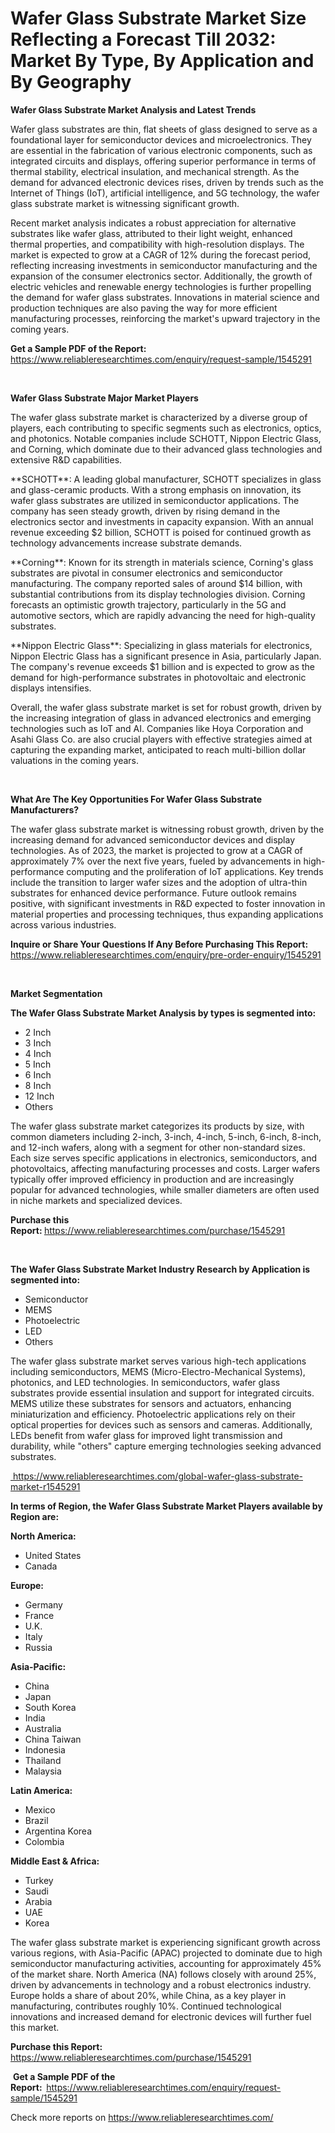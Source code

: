<p><h1>Wafer Glass Substrate Market Size Reflecting a Forecast Till 2032: Market By Type, By Application and By Geography</h1></p><p><strong>Wafer Glass Substrate Market Analysis and Latest Trends</strong></p>
<p><p>Wafer glass substrates are thin, flat sheets of glass designed to serve as a foundational layer for semiconductor devices and microelectronics. They are essential in the fabrication of various electronic components, such as integrated circuits and displays, offering superior performance in terms of thermal stability, electrical insulation, and mechanical strength. As the demand for advanced electronic devices rises, driven by trends such as the Internet of Things (IoT), artificial intelligence, and 5G technology, the wafer glass substrate market is witnessing significant growth.</p><p>Recent market analysis indicates a robust appreciation for alternative substrates like wafer glass, attributed to their light weight, enhanced thermal properties, and compatibility with high-resolution displays. The market is expected to grow at a CAGR of 12% during the forecast period, reflecting increasing investments in semiconductor manufacturing and the expansion of the consumer electronics sector. Additionally, the growth of electric vehicles and renewable energy technologies is further propelling the demand for wafer glass substrates. Innovations in material science and production techniques are also paving the way for more efficient manufacturing processes, reinforcing the market's upward trajectory in the coming years.</p></p>
<p><strong>Get a Sample PDF of the Report:&nbsp;</strong> <a href="https://www.reliableresearchtimes.com/enquiry/request-sample/1545291?utm_campaign=3355&utm_medium=2&utm_source=Github&utm_content=ia&utm_term=06042025&utm_id=wafer-glass-substrate">https://www.reliableresearchtimes.com/enquiry/request-sample/1545291</a></p>
<p>&nbsp;</p>
<p><strong>Wafer Glass Substrate Major Market Players</strong></p>
<p><p>The wafer glass substrate market is characterized by a diverse group of players, each contributing to specific segments such as electronics, optics, and photonics. Notable companies include SCHOTT, Nippon Electric Glass, and Corning, which dominate due to their advanced glass technologies and extensive R&D capabilities.</p><p>**SCHOTT**: A leading global manufacturer, SCHOTT specializes in glass and glass-ceramic products. With a strong emphasis on innovation, its wafer glass substrates are utilized in semiconductor applications. The company has seen steady growth, driven by rising demand in the electronics sector and investments in capacity expansion. With an annual revenue exceeding $2 billion, SCHOTT is poised for continued growth as technology advancements increase substrate demands.</p><p>**Corning**: Known for its strength in materials science, Corning's glass substrates are pivotal in consumer electronics and semiconductor manufacturing. The company reported sales of around $14 billion, with substantial contributions from its display technologies division. Corning forecasts an optimistic growth trajectory, particularly in the 5G and automotive sectors, which are rapidly advancing the need for high-quality substrates.</p><p>**Nippon Electric Glass**: Specializing in glass materials for electronics, Nippon Electric Glass has a significant presence in Asia, particularly Japan. The company's revenue exceeds $1 billion and is expected to grow as the demand for high-performance substrates in photovoltaic and electronic displays intensifies.</p><p>Overall, the wafer glass substrate market is set for robust growth, driven by the increasing integration of glass in advanced electronics and emerging technologies such as IoT and AI. Companies like Hoya Corporation and Asahi Glass Co. are also crucial players with effective strategies aimed at capturing the expanding market, anticipated to reach multi-billion dollar valuations in the coming years.</p></p>
<p>&nbsp;</p>
<p><strong>What Are The Key Opportunities For Wafer Glass Substrate Manufacturers?</strong></p>
<p><p>The wafer glass substrate market is witnessing robust growth, driven by the increasing demand for advanced semiconductor devices and display technologies. As of 2023, the market is projected to grow at a CAGR of approximately 7% over the next five years, fueled by advancements in high-performance computing and the proliferation of IoT applications. Key trends include the transition to larger wafer sizes and the adoption of ultra-thin substrates for enhanced device performance. Future outlook remains positive, with significant investments in R&D expected to foster innovation in material properties and processing techniques, thus expanding applications across various industries.</p></p>
<p><strong>Inquire or Share Your Questions If Any Before Purchasing This Report:</strong> <a href="https://www.reliableresearchtimes.com/enquiry/pre-order-enquiry/1545291?utm_campaign=3355&utm_medium=2&utm_source=Github&utm_content=ia&utm_term=06042025&utm_id=wafer-glass-substrate">https://www.reliableresearchtimes.com/enquiry/pre-order-enquiry/1545291</a></p>
<p>&nbsp;</p>
<p><strong>Market Segmentation</strong></p>
<p><strong>The Wafer Glass Substrate Market Analysis by types is segmented into:</strong></p>
<p><ul><li>2 Inch</li><li>3 Inch</li><li>4 Inch</li><li>5 Inch</li><li>6 Inch</li><li>8 Inch</li><li>12 Inch</li><li>Others</li></ul></p>
<p><p>The wafer glass substrate market categorizes its products by size, with common diameters including 2-inch, 3-inch, 4-inch, 5-inch, 6-inch, 8-inch, and 12-inch wafers, along with a segment for other non-standard sizes. Each size serves specific applications in electronics, semiconductors, and photovoltaics, affecting manufacturing processes and costs. Larger wafers typically offer improved efficiency in production and are increasingly popular for advanced technologies, while smaller diameters are often used in niche markets and specialized devices.</p></p>
<p><strong>Purchase this Report:&nbsp;</strong><a href="https://www.reliableresearchtimes.com/purchase/1545291?utm_campaign=3355&utm_medium=2&utm_source=Github&utm_content=ia&utm_term=06042025&utm_id=wafer-glass-substrate">https://www.reliableresearchtimes.com/purchase/1545291</a></p>
<p>&nbsp;</p>
<p><strong>The Wafer Glass Substrate Market Industry Research by Application is segmented into:</strong></p>
<p><ul><li>Semiconductor</li><li>MEMS</li><li>Photoelectric</li><li>LED</li><li>Others</li></ul></p>
<p><p>The wafer glass substrate market serves various high-tech applications including semiconductors, MEMS (Micro-Electro-Mechanical Systems), photonics, and LED technologies. In semiconductors, wafer glass substrates provide essential insulation and support for integrated circuits. MEMS utilize these substrates for sensors and actuators, enhancing miniaturization and efficiency. Photoelectric applications rely on their optical properties for devices such as sensors and cameras. Additionally, LEDs benefit from wafer glass for improved light transmission and durability, while "others" capture emerging technologies seeking advanced substrates.</p></p>
<p><a href="https://www.reliableresearchtimes.com/global-wafer-glass-substrate-market-r1545291?utm_campaign=3355&utm_medium=2&utm_source=Github&utm_content=ia&utm_term=06042025&utm_id=wafer-glass-substrate">&nbsp;https://www.reliableresearchtimes.com/global-wafer-glass-substrate-market-r1545291</a></p>
<p><strong>In terms of Region, the Wafer Glass Substrate Market Players available by Region are:</strong></p>
<p>
    <p> <strong> North America: </strong>
        <ul>
            <li>United States</li>
            <li>Canada</li>
        </ul>
        </p> 
    <p> <strong> Europe: </strong>
        <ul>
            <li>Germany</li>
            <li>France</li>
            <li>U.K.</li>
            <li>Italy</li>
            <li>Russia</li>
        </ul>
        </p> 
    <p> <strong> Asia-Pacific: </strong>
        <ul>
            <li>China</li>
            <li>Japan</li>
            <li>South Korea</li>
            <li>India</li>
            <li>Australia</li>
            <li>China Taiwan</li>
            <li>Indonesia</li>
            <li>Thailand</li>
            <li>Malaysia</li>
        </ul>
        </p> 
    <p> <strong> Latin America: </strong>
        <ul>
            <li>Mexico</li>
            <li>Brazil</li>
            <li>Argentina Korea</li>
            <li>Colombia</li>
        </ul>
        </p> 
    <p> <strong> Middle East & Africa: </strong>
        <ul>
            <li>Turkey</li>
            <li>Saudi</li>
            <li>Arabia</li>
            <li>UAE</li>
            <li>Korea</li>
        </ul>
    </p>
    </p>
<p><p>The wafer glass substrate market is experiencing significant growth across various regions, with Asia-Pacific (APAC) projected to dominate due to high semiconductor manufacturing activities, accounting for approximately 45% of the market share. North America (NA) follows closely with around 25%, driven by advancements in technology and a robust electronics industry. Europe holds a share of about 20%, while China, as a key player in manufacturing, contributes roughly 10%. Continued technological innovations and increased demand for electronic devices will further fuel this market.</p></p>
<p><strong>Purchase this Report: </strong><a href="https://www.reliableresearchtimes.com/purchase/1545291?utm_campaign=3355&utm_medium=2&utm_source=Github&utm_content=ia&utm_term=06042025&utm_id=wafer-glass-substrate">https://www.reliableresearchtimes.com/purchase/1545291</a></p>
<p>&nbsp;<strong>Get a Sample PDF of the Report:&nbsp;&nbsp;</strong><a href="https://www.reliableresearchtimes.com/enquiry/request-sample/1545291?utm_campaign=3355&utm_medium=2&utm_source=Github&utm_content=ia&utm_term=06042025&utm_id=wafer-glass-substrate">https://www.reliableresearchtimes.com/enquiry/request-sample/1545291</a></p>
<p><strong></strong></p>
<p>Check more reports on <a href="https://www.reliableresearchtimes.com/?utm_campaign=3355&utm_medium=2&utm_source=Github&utm_content=ia&utm_term=06042025&utm_id=wafer-glass-substrate">https://www.reliableresearchtimes.com/</a></p>